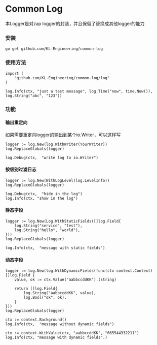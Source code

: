 # Common Log

本Logger是对zap logger的封装，并且保留了替换成其他logger的能力

### 安装

```
go get github.com/KL-Engineering/common-log
```

### 使用方法

```
import (
    "github.com/KL-Engineering/common-log/log"
)

log.Info(ctx, "just a test message", log.Time("now", time.Now()), log.String("abc", "123"))
```

### 功能

#### 输出重定向

如果需要重定向logger的输出到某个io.Writer，可以这样写
```
logger := log.New(log.WithWriter(YourWriter))
log.ReplaceGlobals(logger)

log.Debug(ctx,  "write log to io.Writer")
```

#### 按级别过滤日志

```
logger := log.New(WithLogLevel(log.LevelInfo))
log.ReplaceGlobals(logger)

log.Debug(ctx,  "hide in the log")
log.Info(ctx, "show in the log")
```

#### 静态字段

```
logger := log.New(Log.WithStaticFields([]log.Field{
	log.String("service", "test"),
	log.String("hello", "world"),
}))
log.ReplaceGlobals(logger)

log.Info(ctx,  "message with static fields")
```

#### 动态字段

```
logger := log.New(log.WithDynamicFields(func(ctx context.Context) []log.Field {
	value, ok := ctx.Value("aabbccddKK").(string)

	return []log.Field{
		log.String("aabbccddKK", value),
		log.Bool("ok", ok),
	}
}))
log.ReplaceGlobals(logger)

ctx := context.Background()
log.Info(ctx,  "message without dynamic fields")

ctx := context.WithValue(ctx, "aabbccddKK", "665544332211")
log.Info(ctx, "message with dynamic fields".)
```
